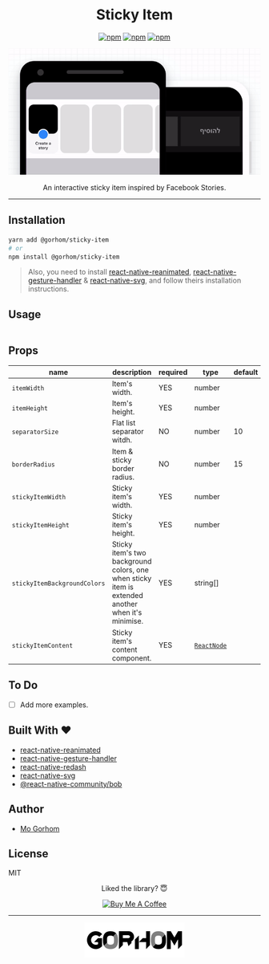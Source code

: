 <div align="center">
<h1>Sticky Item</h1>

[![npm](https://badgen.net/npm/v/@gorhom/sticky-item)](https://www.npmjs.com/package/@gorhom/sticky-item) [![npm](https://badgen.net/npm/license/@gorhom/sticky-item)](https://www.npmjs.com/package/@gorhom/sticky-item) [![npm](https://badgen.net/npm/types/@gorhom/sticky-item)](https://www.npmjs.com/package/@gorhom/sticky-item)

<img src="./preview.gif">

An interactive sticky item inspired by Facebook Stories.

</div>

---

## Installation

```sh
yarn add @gorhom/sticky-item
# or
npm install @gorhom/sticky-item
```

> Also, you need to install [react-native-reanimated](https://github.com/software-mansion/react-native-reanimated), [react-native-gesture-handler](https://github.com/software-mansion/react-native-gesture-handler) & [react-native-svg](https://github.com/react-native-community/react-native-svg), and follow theirs installation instructions.

## Usage

```tsx

```

## Props

| name                         | description                                                                                       | required | type                              | default            |
| ---------------------------- | ------------------------------------------------------------------------------------------------- | -------- | --------------------------------- | ------------------ |
| `itemWidth`                  | Item's width.                                                                                     | YES      | number                            |                    |
| `itemHeight`                 | Item's height.                                                                                    | YES      | number                            |                    |
| `separatorSize`              | Flat list separator witdh.                                                                        | NO       | number                            | 10                 |
| `borderRadius`               | Item & sticky border radius.                                                                      | NO       | number                            | 15                 |
| `stickyItemWidth`            | Sticky item's width.                                                                              | YES      | number                            |                    |
| `stickyItemHeight`           | Sticky item's height.                                                                             | YES      | number                            |                    |
| `stickyItemBackgroundColors` | Sticky item's two background colors, one when sticky item is extended another when it's minimise. | YES      | string[]                          | |
| `stickyItemContent`          | Sticky item's content component.                                                                  | YES      | [`ReactNode`](./src/types.ts#L30) |                    |

## To Do

- [ ] Add more examples.

<h2 id="built-with">Built With ❤️</h2>

- [react-native-reanimated](https://github.com/software-mansion/react-native-reanimated)
- [react-native-gesture-handler](https://github.com/software-mansion/react-native-gesture-handler)
- [react-native-redash](https://github.com/wcandillon/react-native-redash)
- [react-native-svg](https://github.com/react-native-community/react-native-svg)
- [@react-native-community/bob](https://github.com/react-native-community/bob)

## Author

- [Mo Gorhom](https://twitter.com/gorhom)

## License

MIT

<div align="center">

Liked the library? 😇

<a href="https://www.buymeacoffee.com/gorhom" target="_blank"><img src="https://cdn.buymeacoffee.com/buttons/default-red.png" alt="Buy Me A Coffee" height="50" ></a>

</div>

---

<p align="center">
<a href="https://twitter.com/gorhom"><img src="./logo.png"></a>
</p>
